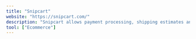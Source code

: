 ```yaml
---
title: "Snipcart"
website: "https://snipcart.com/"
description: "Snipcart allows payment processing, shipping estimates and order management without ever letting your customers leave your website."
tool: ["Ecommerce"]
---
```

